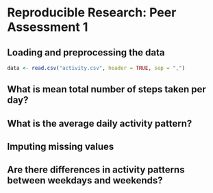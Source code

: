 # Reproducible Research: Peer Assessment 1


## Loading and preprocessing the data

```r
data <- read.csv("activity.csv", header = TRUE, sep = ",")
```

## What is mean total number of steps taken per day?



## What is the average daily activity pattern?



## Imputing missing values



## Are there differences in activity patterns between weekdays and weekends?

